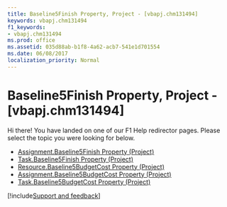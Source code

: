 ```yaml
---
title: Baseline5Finish Property, Project - [vbapj.chm131494]
keywords: vbapj.chm131494
f1_keywords:
- vbapj.chm131494
ms.prod: office
ms.assetid: 035d88ab-b1f8-4a62-acb7-541e1d701554
ms.date: 06/08/2017
localization_priority: Normal
---
```



# Baseline5Finish Property, Project - [vbapj.chm131494]

Hi there! You have landed on one of our F1 Help redirector pages. Please select the topic you were looking for below.

- [Assignment.Baseline5Finish Property (Project)](http://msdn.microsoft.com/library/210c4b18-119d-5bdd-20ff-8a27e6c03fc1%28Office.15%29.aspx)
- [Task.Baseline5Finish Property (Project)](http://msdn.microsoft.com/library/1068ad0d-9fe1-d579-6998-be4f7ce6bb62%28Office.15%29.aspx)
- [Resource.Baseline5BudgetCost Property (Project)](http://msdn.microsoft.com/library/aaa52ddf-7147-3b69-beed-687deff926d1%28Office.15%29.aspx)
- [Assignment.Baseline5BudgetCost Property (Project)](http://msdn.microsoft.com/library/af5f4183-4db9-9f83-2a13-9ff8cb66df3e%28Office.15%29.aspx)
- [Task.Baseline5BudgetCost Property (Project)](http://msdn.microsoft.com/library/50837585-9ccb-4e77-da69-be1d2ad15fcb%28Office.15%29.aspx)

[!include[Support and feedback](~/includes/feedback-boilerplate.md)]